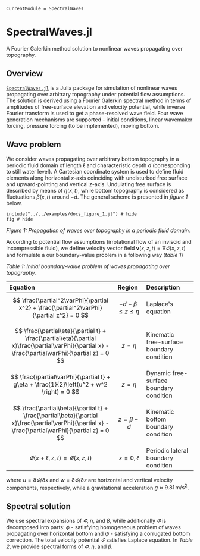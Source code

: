 ```@meta
CurrentModule = SpectralWaves
```

# SpectralWaves.jl

A Fourier Galerkin method solution to nonlinear waves propagating over topography.

## Overview

[`SpectralWaves.jl`](https://github.com/mcpaprota/SpectralWaves.jl) is a Julia package for simulation of nonlinear waves propagating over arbitrary topography under potential flow assumptions. The solution is derived using a Fourier Galerkin spectral method in terms of amplitudes of free-surface elevation and velocity potential, while inverse Fourier transform is used to get a phase-resolved wave field. Four wave generation mechanisms are supported - initial conditions, linear wavemaker forcing, pressure forcing (to be implemented), moving bottom.

## Wave problem

We consider waves propagating over arbitrary bottom topography in a periodic fluid domain of length $\ell$ and characteristic depth $d$ (corresponding to still water level). A Cartesian coordinate system is used to define fluid elements along horizontal $x$-axis coinciding with undisturbed free surface and upward-pointing and vertical $z$-axis. Undulating free surface is described by means of $\eta(x, t)$, while bottom topography is considered as fluctuations $\beta(x, t)$ around $-d$. The general scheme is presented in _figure 1_ below.

```@example
include("../../examples/docs_figure_1.jl") # hide
fig # hide
```
_Figure 1: Propagation of waves over topography in a periodic fluid domain._

According to potential flow assumptions (irrotational flow of an inviscid and incompressible fluid), we define velocity vector field $\mathbf{v}(x, z, t) = \nabla\varPhi(x, z, t)$ and formulate a our boundary-value problem in a following way (_table 1_)

_Table 1: Initial boundary-value problem of waves propagating over topography._

| Equation | Region | Description |
|:--------|:------|:-----------|
| $$ \frac{\partial^2\varPhi}{\partial x^2} + \frac{\partial^2\varPhi}{\partial z^2} = 0 $$ | $$ -d + \beta \leq z \leq \eta $$ | Laplace's equation |
| $$ \frac{\partial\eta}{\partial t} + \frac{\partial\eta}{\partial x}\frac{\partial\varPhi}{\partial x} - \frac{\partial\varPhi}{\partial z} = 0 $$ | $$ z = \eta $$ | Kinematic free-surface boundary condition |
| $$ \frac{\partial\varPhi}{\partial t} + g\eta + \frac{1}{2}\left(u^2 + w^2 \right) = 0 $$ | $$ z = \eta $$ | Dynamic free-surface boundary condition |
| $$ \frac{\partial\beta}{\partial t} + \frac{\partial\beta}{\partial x}\frac{\partial\varPhi}{\partial x} - \frac{\partial\varPhi}{\partial z} = 0 $$ | $$ z = \beta - d $$ | Kinematic bottom boundary condition |
| $$ \varPhi(x + \ell, z, t) = \varPhi(x, z, t) $$ | $$ x = 0, \ell $$ | Periodic lateral boundary condition |

where $u = \partial\varPhi / \partial x$ and $w  = \partial\varPhi / \partial z$ are horizontal and vertical velocity components, respectively, while a gravitational acceleration $g\approx 9.81\,\mathrm{m/s}^2$.

## Spectral solution

We use spectral expansions of $\varPhi$, $\eta$, and $\beta$, while additionally $\varPhi$ is decomposed into parts: $\phi$ - satisfying homogeneous problem of waves propagating over horizontal bottom and $\psi$ - satisfying a corrugated bottom correction. The total velocity potential $\varPhi$ satisfies Laplace equation. In _Table 2_, we provide spectral forms of $\varPhi$, $\eta$, and $\beta$.